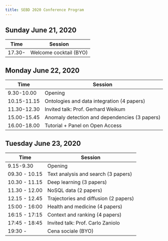 ```yaml
---
title: SEBD 2020 Conference Program
---
```


## Sunday June 21, 2020

| Time   | Session                 |
| ------ | ----------------------- |
| 17.30- | Welcome cocktail (BYO)  |

## Monday June 22, 2020

| Time          | Session       |
| ------------- | ------------- |
| 9.30-10.00    | Opening       |
| 10.15-11.15   | Ontologies and data integration (4 papers)     |
| 11.30-12.30   | Invited talk: Prof. Gerhard Weikum   |
| 15.00-15.45	  | Anomaly detection and dependencies (3 papers) |
| 16.00-18.00	  | Tutorial + Panel on Open Access	|


## Tuesday June 23, 2020

| Time          | Session       |
| ------------- | ------------- |
| 9.15-9.30    | Opening       |
| 09.30 - 10.15	|Text analysis and search (3 papers)	|
| 10.30	-	11.15 |Deep learning (3 papers) |
| 11.30	- 12.00 |NoSQL data (2 papers) |
| 12.15	- 12.45 |Trajectories and diffusion (2 papers)	|
| 15:00 - 16:00 | Health and medicine (4 papers)	|
| 16:15 - 17:15 | 	Context and ranking (4 papers)	|
| 17:45 - 18:45 | 	Invited talk: Prof. Carlo Zaniolo	|
| 19:30 -  | 	Cena sociale (BYO) |




